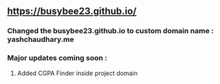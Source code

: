## https://busybee23.github.io/

### Changed the busybee23.github.io to custom domain name : yashchaudhary.me
### Major updates coming soon :

1. Added CGPA Finder inside project domain 
